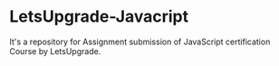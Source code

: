 # LetsUpgrade-Javacript
It's a repository for Assignment submission of JavaScript certification Course by LetsUpgrade. 
